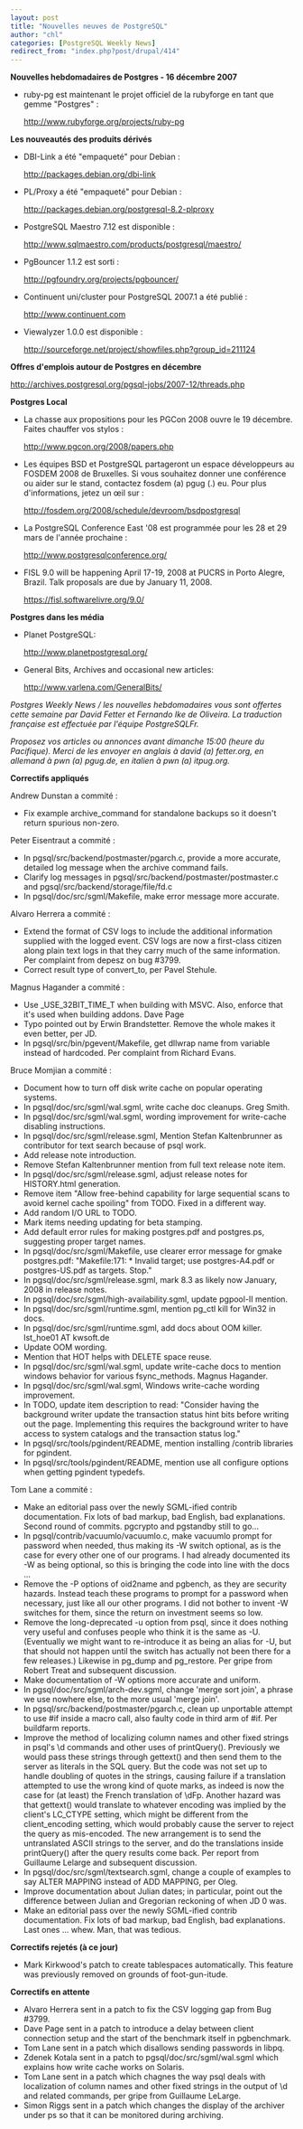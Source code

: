 ```yaml
---
layout: post
title: "Nouvelles neuves de PostgreSQL"
author: "chl"
categories: [PostgreSQL Weekly News]
redirect_from: "index.php?post/drupal/414"
---
```



<p><strong>Nouvelles hebdomadaires de Postgres - 16 décembre 2007</strong></p>

<ul>

<li>ruby-pg est maintenant le projet officiel de la rubyforge en tant que gemme "Postgres"&nbsp;:

<a target="_blank" href="http://www.rubyforge.org/projects/ruby-pg">http://www.rubyforge.org/projects/ruby-pg</a></li>

</ul>

<!--more-->


<strong>Les nouveautés des produits dérivés</strong>

<ul>

<li>DBI-Link a été "empaqueté" pour Debian&nbsp;:

<a target="_blank" href="http://packages.debian.org/dbi-link">http://packages.debian.org/dbi-link</a></li>

<li>PL/Proxy a été "empaqueté" pour Debian&nbsp;:

<a target="_blank" href="http://packages.debian.org/postgresql-8.2-plproxy">http://packages.debian.org/postgresql-8.2-plproxy</a></li>

<li>PostgreSQL Maestro 7.12 est disponible&nbsp;:

<a target="_blank" href="http://www.sqlmaestro.com/products/postgresql/maestro/">http://www.sqlmaestro.com/products/postgresql/maestro/</a></li>

<li>PgBouncer 1.1.2 est sorti&nbsp;:

<a target="_blank" href="http://pgfoundry.org/projects/pgbouncer/">http://pgfoundry.org/projects/pgbouncer/</a></li>

<li>Continuent uni/cluster pour PostgreSQL 2007.1 a été publié&nbsp;:

<a target="_blank" href="http://www.continuent.com">http://www.continuent.com</a></li>

<li>Viewalyzer 1.0.0 est disponible&nbsp;:

<a target="_blank" href="http://sourceforge.net/project/showfiles.php?group_id=211124">http://sourceforge.net/project/showfiles.php?group_id=211124</a></li>

</ul>

<!--break-->

<p><strong>Offres d'emplois autour de Postgres en décembre</strong></p>

<p><a target="_blank" href="http://archives.postgresql.org/pgsql-jobs/2007-12/threads.php">http://archives.postgresql.org/pgsql-jobs/2007-12/threads.php</a></p>

<p><strong>Postgres Local</strong></p>

<ul>

<li>La chasse aux propositions pour les PGCon 2008 ouvre le 19 décembre. Faites chauffer vos stylos&nbsp;:

<a target="_blank" href="http://www.pgcon.org/2008/papers.php">http://www.pgcon.org/2008/papers.php</a></li>

<li>Les équipes BSD et PostgreSQL partageront un espace développeurs au FOSDEM 2008 de Bruxelles. Si vous souhaitez donner une conférence ou aider sur le stand, contactez fosdem (a) pgug (.) eu. Pour plus d'informations, jetez un œil sur&nbsp;:

<a target="_blank" href="http://fosdem.org/2008/schedule/devroom/bsdpostgresql">http://fosdem.org/2008/schedule/devroom/bsdpostgresql</a></li>

<li>La PostgreSQL Conference East '08 est programmée pour les 28 et 29 mars de l'année prochaine&nbsp;:

<a target="_blank" href="http://www.postgresqlconference.org/">http://www.postgresqlconference.org/</a></li>

<li>FISL 9.0 will be happening April 17-19, 2008 at PUCRS in Porto Alegre, Brazil. Talk proposals are due by January 11, 2008.

<a target="_blank" href="https://fisl.softwarelivre.org/9.0/">https://fisl.softwarelivre.org/9.0/</a></li>

</ul>

<p><strong>Postgres dans les média</strong></p>

<ul>

<li>Planet PostgreSQL:

<a target="_blank" href="http://www.planetpostgresql.org/">http://www.planetpostgresql.org/</a></li>

<li>General Bits, Archives and occasional new articles:

<a target="_blank" href="http://www.varlena.com/GeneralBits/">http://www.varlena.com/GeneralBits/</a></li>

</ul>

<p><em>Postgres Weekly News / les nouvelles hebdomadaires vous sont offertes cette semaine par David Fetter et Fernando Ike de Oliveira. La traduction française est effectuée par l'équipe PostgreSQLFr.</em></p>

<p><em>Proposez vos articles ou annonces avant dimanche 15:00 (heure du Pacifique). Merci de les envoyer en anglais à david (a) fetter.org, en allemand à pwn (a) pgug.de, en italien à pwn (a) itpug.org.</em></p>

<p><strong>Correctifs appliqués</strong></p>

<p>Andrew Dunstan a commité&nbsp;:</p>

<ul>

<li>Fix example archive_command for standalone backups so it doesn't return spurious non-zero.</li>

</ul>

<p>Peter Eisentraut a commité&nbsp;:</p>

<ul>

<li>In pgsql/src/backend/postmaster/pgarch.c, provide a more accurate, detailed log message when the archive command fails.</li>

<li>Clarify log messages in pgsql/src/backend/postmaster/postmaster.c and pgsql/src/backend/storage/file/fd.c</li>

<li>In pgsql/doc/src/sgml/Makefile, make error message more accurate.</li>

</ul>

<p>Alvaro Herrera a commité&nbsp;:</p>

<ul>

<li>Extend the format of CSV logs to include the additional information supplied with the logged event. CSV logs are now a first-class citizen along plain text logs in that they carry much of the same information. Per complaint from depesz on bug #3799.</li>

<li>Correct result type of convert_to, per Pavel Stehule.</li>

</ul>

<p>Magnus Hagander a commité&nbsp;:</p>

<ul>

<li>Use _USE_32BIT_TIME_T when building with MSVC. Also, enforce that it's used when building addons. Dave Page</li>

<li>Typo pointed out by Erwin Brandstetter. Remove the whole makes it even better, per JD.</li>

<li>In pgsql/src/bin/pgevent/Makefile, get dllwrap name from variable instead of hardcoded. Per complaint from Richard Evans.</li>

</ul>

<p>Bruce Momjian a commité&nbsp;:</p>

<ul>

<li>Document how to turn off disk write cache on popular operating systems.</li>

<li>In pgsql/doc/src/sgml/wal.sgml, write cache doc cleanups. Greg Smith.</li>

<li>In pgsql/doc/src/sgml/wal.sgml, wording improvement for write-cache disabling instructions.</li>

<li>In pgsql/doc/src/sgml/release.sgml, Mention Stefan Kaltenbrunner as contributor for text search because of psql work.</li>

<li>Add release note introduction.</li>

<li>Remove Stefan Kaltenbrunner mention from full text release note item.</li>

<li>In pgsql/doc/src/sgml/release.sgml, adjust release notes for HISTORY.html generation.</li>

<li>Remove item "Allow free-behind capability for large sequential scans to avoid kernel cache spoiling" from TODO. Fixed in a different way.</li>

<li>Add random I/O URL to TODO.</li>

<li>Mark items needing updating for beta stamping.</li>

<li>Add default error rules for making postgres.pdf and postgres.ps, suggesting proper target names.</li>

<li>In pgsql/doc/src/sgml/Makefile, use clearer error message for gmake postgres.pdf: "Makefile:171: * Invalid target; use postgres-A4.pdf or postgres-US.pdf as targets. Stop."</li>

<li>In pgsql/doc/src/sgml/release.sgml, mark 8.3 as likely now January, 2008 in release notes.</li>

<li>In pgsql/doc/src/sgml/high-availability.sgml, update pgpool-II mention.</li>

<li>In pgsql/doc/src/sgml/runtime.sgml, mention pg_ctl kill for Win32 in docs.</li>

<li>In pgsql/doc/src/sgml/runtime.sgml, add docs about OOM killer. lst_hoe01 AT kwsoft.de</li>

<li>Update OOM wording.</li>

<li>Mention that HOT helps with DELETE space reuse.</li>

<li>In pgsql/doc/src/sgml/wal.sgml, update write-cache docs to mention windows behavior for various fsync_methods. Magnus Hagander.</li>

<li>In pgsql/doc/src/sgml/wal.sgml, Windows write-cache wording improvement.</li>

<li>In TODO, update item description to read: "Consider having the background writer update the transaction status hint bits before writing out the page. Implementing this requires the background writer to have access to system catalogs and the transaction status log."</li>

<li>In pgsql/src/tools/pgindent/README, mention installing /contrib libraries for pgindent.</li>

<li>In pgsql/src/tools/pgindent/README, mention use all configure options when getting pgindent typedefs.</li>

</ul>

<p>Tom Lane a commité&nbsp;:</p>

<ul>

<li>Make an editorial pass over the newly SGML-ified contrib documentation. Fix lots of bad markup, bad English, bad explanations. Second round of commits. pgcrypto and pgstandby still to go...</li>

<li>In pgsql/contrib/vacuumlo/vacuumlo.c, make vacuumlo prompt for password when needed, thus making its -W switch optional, as is the case for every other one of our programs. I had already documented its -W as being optional, so this is bringing the code into line with the docs ...</li>

<li>Remove the -P options of oid2name and pgbench, as they are security hazards. Instead teach these programs to prompt for a password when necessary, just like all our other programs. I did not bother to invent -W switches for them, since the return on investment seems so low.</li>

<li>Remove the long-deprecated -u option from psql, since it does nothing very useful and confuses people who think it is the same as -U. (Eventually we might want to re-introduce it as being an alias for -U, but that should not happen until the switch has actually not been there for a few releases.) Likewise in pg_dump and pg_restore. Per gripe from Robert Treat and subsequent discussion.</li>

<li>Make documentation of -W options more accurate and uniform.</li>

<li>In pgsql/doc/src/sgml/arch-dev.sgml, change 'merge sort join', a phrase we use nowhere else, to the more usual 'merge join'.</li>

<li>In pgsql/src/backend/postmaster/pgarch.c, clean up unportable attempt to use #if inside a macro call, also faulty code in third arm of #if. Per buildfarm reports.</li>

<li>Improve the method of localizing column names and other fixed strings in psql's \d commands and other uses of printQuery(). Previously we would pass these strings through gettext() and then send them to the server as literals in the SQL query. But the code was not set up to handle doubling of quotes in the strings, causing failure if a translation attempted to use the wrong kind of quote marks, as indeed is now the case for (at least) the French translation of \dFp. Another hazard was that gettext() would translate to whatever encoding was implied by the client's LC_CTYPE setting, which might be different from the client_encoding setting, which would probably cause the server to reject the query as mis-encoded. The new arrangement is to send the untranslated ASCII strings to the server, and do the translations inside printQuery() after the query results come back. Per report from Guillaume Lelarge and subsequent discussion.</li>

<li>In pgsql/doc/src/sgml/textsearch.sgml, change a couple of examples to say ALTER MAPPING instead of ADD MAPPING, per Oleg.</li>

<li>Improve documentation about Julian dates; in particular, point out the difference between Julian and Gregorian reckoning of when JD 0 was.</li>

<li>Make an editorial pass over the newly SGML-ified contrib documentation. Fix lots of bad markup, bad English, bad explanations. Last ones ... whew. Man, that was tedious.</li>

</ul>

<p><strong>Correctifs rejetés (à ce jour)</strong></p>

<ul>

<li>Mark Kirkwood's patch to create tablespaces automatically. This feature was previously removed on grounds of foot-gun-itude.</li>

</ul>

<p><strong>Correctifs en attente</strong></p>

<ul>

<li>Alvaro Herrera sent in a patch to fix the CSV logging gap from Bug #3799.</li>

<li>Dave Page sent in a patch to introduce a delay between client connection setup and the start of the benchmark itself in pgbenchmark.</li>

<li>Tom Lane sent in a patch which disallows sending passwords in libpq.</li>

<li>Zdenek Kotala sent in a patch to pgsql/doc/src/sgml/wal.sgml which explains how write cache works on Solaris.</li>

<li>Tom Lane sent in a patch which chagnes the way psql deals with localization of column names and other fixed strings in the output of \d and related commands, per gripe from Guillaume LeLarge.</li>

<li>Simon Riggs sent in a patch which changes the display of the archiver under ps so that it can be monitored during archiving.</li>

</ul>